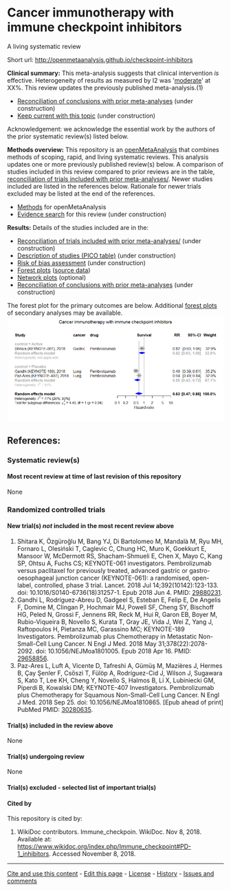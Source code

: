 Cancer immunotherapy with immune checkpoint inhibitors
============================================
A living systematic review

Short url: http://openmetaanalysis.github.io/checkpoint-inhibitors

**Clinical summary:** This meta-analysis suggests that clinical intervention *is* effective. Heterogeneity of results as measured by I2 was '[moderate](http://handbook-5-1.cochrane.org/chapter_9/9_5_2_identifying_and_measuring_heterogeneity.htm)' at XX%. This review updates the previously published meta-analysis.(1)

<!--
Meta-regression dooes not find modulators (year of publication, study size, event rate in the control groups) on the effect of the intervention.
-->
* [Reconciliation of conclusions with prior meta-analyses](files/reconciliation-tables/Reconciliation%20of%20conclusions.pdf) (under construction)
* [Keep current with this topic](files/searching/Keep-up.md) (under construction)

Acknowledgement: we acknowledge the essential work by the authors of the prior systematic review(s) listed below.

**Methods overview:** This repository is an [openMetaAnalysis](https://openmetaanalysis.github.io/) that combines methods of scoping, rapid, and living systematic reviews.  This analysis updates one or more previously published review(s) below. A comparison of studies included in this review compared to prior reviews are in the table, [reconciliation of trials included with prior meta-analyses/](files/reconciliation-tables/Reconciliation%20of%20studies.pdf). Newer studies included are listed in the references below. Rationale for newer trials excluded may be listed at the end of the references. 
* [Methods](http://openmetaanalysis.github.io/methods.html) for openMetaAnalysis
* [Evidence search](files/searching/evidence-search.md) for this review (under construction)

**Results:** Details of the studies included are in the:
* [Reconciliation of trials included with prior meta-analyses/](files/reconciliation-tables/Reconciliation%20of%20studies.pdf) (under construction)
* [Description of studies (PICO table)](files/study-details/table-pico.pdf) (under construction)
* [Risk of bias assessment](files/study-details/table-bias.pdf) (under construction)
* [Forest plots](../master/files/forest-plots) ([source data](files/data))
* [Network plots](../master/files/network) (optional)
* [Reconciliation of conclusions with prior meta-analyses](files/reconciliation-tables/Reconciliation%20of%20conclusions.pdf) (under construction)

The forest plot for the primary outcomes are below. Additional [forest plots](files/forest-plots) of secondary analyses may be available. 
![Principle results](files/forest-plots/Outcome-Primary.png)

<!--
The meta-regression for the primary outcomes are below. Additional [meta-regressions](files/metaregression) of secondary analyses may be available. 
![Principle results for benefit](files/metaregression/Outcome-Primary.png "Principle results for benefit]")
-->

References:
----------------------------------

### Systematic review(s)
#### Most recent review at time of last revision of this repository
None

### Randomized controlled trials
#### New trial(s) *not* included in the most recent review above
1. Shitara K, Özgüroğlu M, Bang YJ, Di Bartolomeo M, Mandalà M, Ryu MH, Fornaro L, Olesiński T, Caglevic C, Chung HC, Muro K, Goekkurt E, Mansoor W, McDermott RS, Shacham-Shmueli E, Chen X, Mayo C, Kang SP, Ohtsu A, Fuchs CS; KEYNOTE-061 investigators. Pembrolizumab versus paclitaxel for previously treated, advanced gastric or gastro-oesophageal junction cancer (KEYNOTE-061): a randomised, open-label, controlled, phase 3 trial. Lancet. 2018 Jul 14;392(10142):123-133. doi: 10.1016/S0140-6736(18)31257-1. Epub 2018 Jun 4. PMID: [29880231](http://pubmed.gov/29880231).
2. Gandhi L, Rodríguez-Abreu D, Gadgeel S, Esteban E, Felip E, De Angelis F, Domine M, Clingan P, Hochmair MJ, Powell SF, Cheng SY, Bischoff HG, Peled N, Grossi F, Jennens RR, Reck M, Hui R, Garon EB, Boyer M, Rubio-Viqueira B, Novello S, Kurata T, Gray JE, Vida J, Wei Z, Yang J, Raftopoulos H, Pietanza MC, Garassino MC; KEYNOTE-189 Investigators. Pembrolizumab plus Chemotherapy in Metastatic Non-Small-Cell Lung Cancer. N Engl J Med. 2018 May 31;378(22):2078-2092. doi: 10.1056/NEJMoa1801005. Epub 2018 Apr 16. PMID: [29658856](http://pubmed.gov/29658856).
3. Paz-Ares L, Luft A, Vicente D, Tafreshi A, Gümüş M, Mazières J, Hermes B, Çay Şenler F, Csőszi T, Fülöp A, Rodríguez-Cid J, Wilson J, Sugawara S, Kato T, Lee KH, Cheng Y, Novello S, Halmos B, Li X, Lubiniecki GM, Piperdi B, Kowalski DM; KEYNOTE-407 Investigators. Pembrolizumab plus Chemotherapy for Squamous Non-Small-Cell Lung Cancer. N Engl J Med. 2018 Sep 25. doi: 10.1056/NEJMoa1810865. [Epub ahead of print] PubMed PMID: [30280635](http://pubmed.gov/30280635).

#### Trial(s) included in the review above
None

#### Trial(s) undergoing review
None

#### Trial(s) excluded - selected list of important trial(s)

#### Cited by
This repository is cited by:

1. WikiDoc contributors. Immune_checkpoin. WikiDoc. Nov 8, 2018. Available at: https://www.wikidoc.org/index.php/Immune_checkpoint#PD-1_inhibitors. Accessed November 8, 2018. 

-------------------------------
[Cite and use this content](https://github.com/openMetaAnalysis/openMetaAnalysis.github.io/blob/master/reusing.MD)  - [Edit this page](../../edit/master/README.md) - [License](files/LICENSE.md) - [History](../../commits/master/README.md)  - 
[Issues and comments](../../issues?q=is%3Aboth+is%3Aissue)


